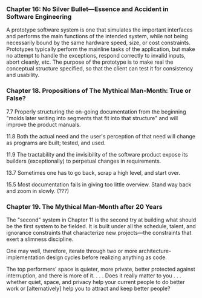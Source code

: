 ### Chapter 16: No Silver Bullet—Essence and Accident in Software Engineering

A prototype software system is one that simulates the important interfaces and performs the main functions of the intended system, while not being necessarily bound by the same hardware speed, size, or cost constraints. Prototypes typically perform the mainline tasks of the application, but make no attempt to handle the exceptions, respond correctly to invalid inputs, abort cleanly, etc. The purpose of the prototype is to make real the conceptual structure specified, so that the client can test it for consistency and usability.



### Chapter 18. Propositions of The Mythical Man-Month: True or False?

7.7 Properly structuring the on-going documentation from the beginning "molds later writing into segments that fit into that structure" and will improve the product manuals.

11.8 Both the actual need and the user's perception of that need will change as programs are built; tested, and used.

11.9 The tractability and the invisibility of the software product expose its builders (exceptionally) to perpetual changes in requirements.

13.7 Sometimes one has to go back, scrap a high level, and start over.

15.5 Most documentation fails in giving too little overview. Stand way back and zoom in slowly. (???)

### Chapter 19. The Mythical Man-Month after 20 Years


The "second" system in Chapter 11 is the second try at building what should be the first system to be fielded. It is built under all the schedule, talent, and ignorance constraints that characterize new projects—the constraints that exert a slimness discipline.

One may well, therefore, iterate through two or more architecture-implementation design cycles before realizing anything as code.

The top performers' space is quieter, more private, better protected against interruption, and there is more of it. . . . Does it really matter to you . . . whether quiet, space, and privacy help your current people to do better work or [alternatively] help you to attract and keep better people?

